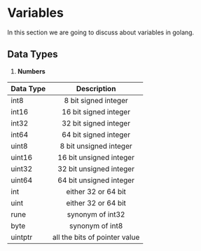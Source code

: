 # Variables
In this section we are going to discuss about variables in golang.

## Data Types

1. **Numbers**

| Data Type         | Description                |
| ------------------|:---------------------------------------:|
| int8              | 8 bit signed integer       |
| int16             | 16 bit signed integer      |
| int32             | 32 bit signed integer      |
| int64             | 64 bit signed integer      |
| uint8             | 8 bit unsigned integer     |
| uint16            | 16 bit unsigned integer    |
| uint32            | 32 bit unsigned integer    |
| uint64            | 64 bit unsigned integer    |
| int               | either 32 or 64 bit        |
| uint              | either 32 or 64 bit        |
| rune              | synonym of int32           |
| byte              | synonym of int8            |
| uintptr           | all the bits of pointer value  |